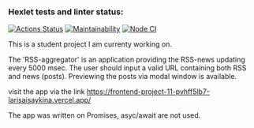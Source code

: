 ### Hexlet tests and linter status:
[![Actions Status](https://github.com/LarisaIsaykina/frontend-project-11/workflows/hexlet-check/badge.svg)](https://github.com/LarisaIsaykina/frontend-project-11/actions)
[![Maintainability](https://api.codeclimate.com/v1/badges/4780a6e89d05017d33c2/maintainability)](https://codeclimate.com/github/LarisaIsaykina/frontend-project-11/maintainability)
[![Node CI](https://github.com/LarisaIsaykina/frontend-project-11/actions/workflows/nodejs.yml/badge.svg)](https://github.com/LarisaIsaykina/frontend-project-11/actions/workflows/nodejs.yml)

This is a student project I am currenty working on.

The 'RSS-aggregator' is an application providing the RSS-news updating every 5000 msec. The user should input a valid URL containing both RSS and news (posts).
Previewing the posts via modal window is available.

visit the app via the link https://frontend-project-11-pvhff5lb7-larisaisaykina.vercel.app/

The app was written on Promises, asyc/await are not used.
